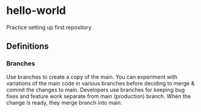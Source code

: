 # hello-world
Practice setting up first repository


## Definitions

### Branches 
Use branches to create a copy of the main. You can experiment with variations of the main code in various branches before deciding to merge & commit the changes to main. 
Developers use branches for keeping bug fixes and feature work separate from main (production) branch. When the change is ready, they merge branch into main. 
